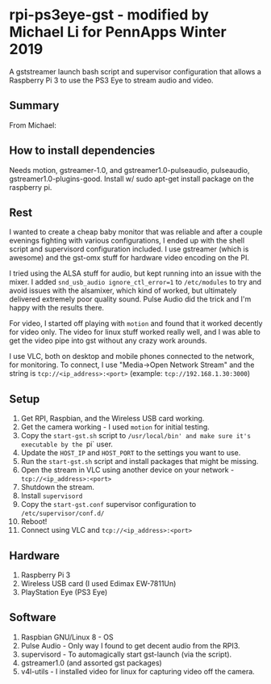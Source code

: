 # rpi-ps3eye-gst - modified by Michael Li for PennApps Winter 2019
A gststreamer launch bash script and supervisor configuration that allows a Raspberry Pi 3 to use the PS3 Eye to stream audio and video.

## Summary
From Michael:
## How to install dependencies
Needs motion, gstreamer-1.0, and gstreamer1.0-pulseaudio, 
pulseaudio, gstreamer1.0-plugins-good.
Install w/ sudo apt-get install package on the raspberry pi. 

## Rest
I wanted to create a cheap baby monitor that was reliable and after a couple evenings fighting with various configurations, I ended up with the shell script and supervisord configuration included. I use gstreamer (which is awesome) and the gst-omx stuff for hardware video encoding on the PI.

I tried using the ALSA stuff for audio, but kept running into an issue with the mixer. I added `snd_usb_audio ignore_ctl_error=1` to `/etc/modules` to try and avoid issues with the alsamixer, which kind of worked, but ultimately delivered extremely poor quality sound. Pulse Audio did the trick and I'm happy with the results there.

For video, I started off playing with `motion` and found that it worked decently for video only. The video for linux stuff worked really well, and I was able to get the video pipe into gst without any crazy work arounds.

I use VLC, both on desktop and mobile phones connected to the network, for monitoring. To connect, I use "Media->Open Network Stream" and the string is `tcp://<ip_address>:<port>` (example: `tcp://192.168.1.30:3000`)

## Setup
1. Get RPI, Raspbian, and the Wireless USB card working.
2. Get the camera working - I used `motion` for initial testing.
3. Copy the `start-gst.sh` script to `/usr/local/bin' and make sure it's executable by the `pi` user.
4. Update the `HOST_IP` and `HOST_PORT` to the settings you want to use.
5. Run the `start-gst.sh` script and install packages that might be missing.
6. Open the stream in VLC using another device on your network - `tcp://<ip_address>:<port>`
7. Shutdown the stream.
8. Install `supervisord`
9. Copy the `start-gst.conf` supervisor configuration to `/etc/supervisor/conf.d/`
10. Reboot!
11. Connect using VLC and `tcp://<ip_address>:<port>`

## Hardware
1. Raspberry Pi 3
2. Wireless USB card (I used Edimax EW-7811Un)
3. PlayStation Eye (PS3 Eye)

## Software
1. Raspbian GNU/Linux 8 - OS
2. Pulse Audio - Only way I found to get decent audio from the RPI3.
3. supervisord - To automagically start gst-launch (via the script).
4. gstreamer1.0 (and assorted gst packages)
5. v4l-utils - I installed video for linux for capturing video off the camera.
